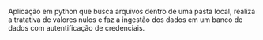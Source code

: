 Aplicação em python que busca arquivos dentro de uma pasta local, realiza a tratativa de valores nulos e faz a ingestão dos dados em um banco de dados com autentificação de credenciais.

